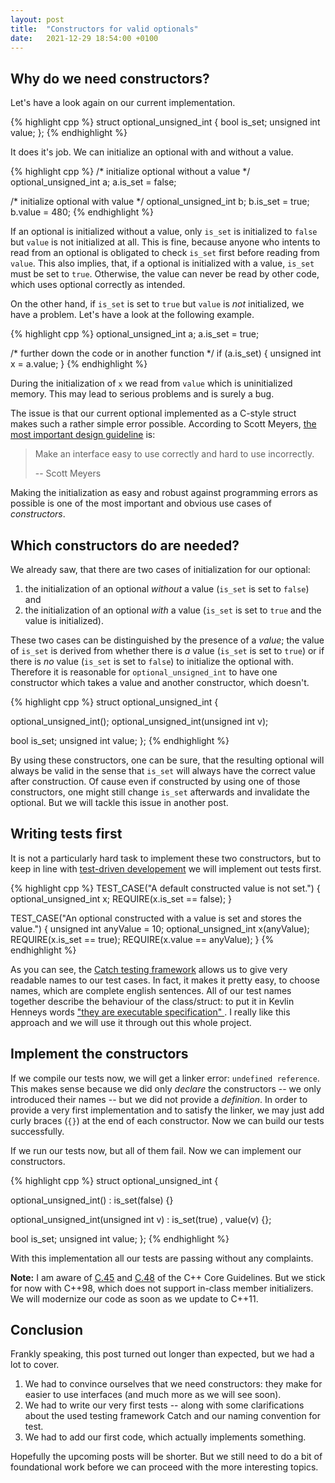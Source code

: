 ```yaml
---
layout: post
title:  "Constructors for valid optionals"
date:   2021-12-29 18:54:00 +0100
---
```


## Why do we need constructors?

Let's have a look again on our current implementation.

{% highlight cpp %}
struct optional_unsigned_int {
  bool is_set;
  unsigned int value;
};
{% endhighlight %}

It does it's job. We can initialize an optional with and without a value.

{% highlight cpp %}
/* initialize optional without a value */
optional_unsigned_int a;
a.is_set = false;

/* initialize optional with value */
optional_unsigned_int b;
b.is_set = true;
b.value = 480;
{% endhighlight %}

If an optional is initialized without a value, only `is_set` is initialized to `false` but `value` is not initialized at
all. This is fine, because anyone who intents to read from an optional is obligated to check `is_set` first before
reading from `value`. This also implies, that, if a optional is initialized with a value, `is_set` must be set to `true`.
Otherwise, the value can never be read by other code, which uses optional correctly as intended.

On the other hand, if `is_set` is set to `true` but `value` is *not* initialized, we have a problem. Let's have a look
at the following example.

{% highlight cpp %}
optional_unsigned_int a;
a.is_set = true;

/* further down the code or in another function */
if (a.is_set) {
   unsigned int x = a.value;
}
{% endhighlight %}

During the initialization of `x` we read from `value` which is uninitialized memory. This may lead to serious problems and
is surely a bug.

The issue is that our current optional implemented as a C-style struct makes such a rather simple error possible.
According to Scott Meyers, [the most important design guideline](https://www.youtube.com/watch?v=TdajK_SXwoc) is:

> Make an interface easy to use correctly and hard to use incorrectly.
>
> -- Scott Meyers

Making the initialization as easy and robust against programming errors as possible is one of the most important and
obvious use cases of *constructors*.

## Which constructors do are needed?

We already saw, that there are two cases of initialization for our optional:
1. the initialization of an optional *without* a value (`is_set` is set to `false`) and
2. the initialization of an optional *with* a value (`is_set` is set to `true` and the value is initialized).

These two cases can be distinguished by the presence of a *value*; the value of `is_set` is derived from whether
there is *a* value (`is_set` is set to `true`) or if there is *no* value (`is_set` is set to `false`) to initialize 
the optional with. Therefore it is reasonable for `optional_unsigned_int` to have one constructor which takes a value
and another constructor, which doesn't.

{% highlight cpp %}
struct optional_unsigned_int {

  optional_unsigned_int();
  optional_unsigned_int(unsigned int v);

  bool is_set;
  unsigned int value;
};
{% endhighlight %}

By using these constructors, one can be sure, that the resulting optional will always be valid in the sense
that `is_set` will always have the correct value after construction. Of cause even if constructed by using one
of those constructors, one might still change `is_set` afterwards and invalidate the optional. But we will tackle
this issue in another post.

## Writing tests first

It is not a particularly hard task to implement these two constructors, but to keep in line with
[test-driven developement](https://en.wikipedia.org/wiki/Test-driven_development) we will implement
out tests first.

{% highlight cpp %}
TEST_CASE("A default constructed value is not set.") {
  optional_unsigned_int x;
  REQUIRE(x.is_set == false);
}

TEST_CASE("An optional constructed with a value is set and stores the value.") {
  unsigned int anyValue = 10;
  optional_unsigned_int x(anyValue);
  REQUIRE(x.is_set == true);
  REQUIRE(x.value == anyValue);
}
{% endhighlight %}

As you can see, the [Catch testing framework](https://github.com/catchorg/Catch2) allows us to give very readable names
to our test cases. In fact, it makes it pretty easy, to choose names, which are complete english
sentences. All of our test names together describe the behaviour of the class/struct: to put it in Kevlin Henneys words
["they are executable specification" ](https://www.youtube.com/watch?v=SUIUZ09mnwM&t=659s).
I really like this approach and we will use it through out this whole project.

## Implement the constructors

If we compile our tests now, we will get a linker error: `undefined reference`. This makes sense because we did only
*declare* the constructors -- we only introduced their names -- but we did not provide a *definition*. In order to
provide a very first implementation and to satisfy the linker, we may just add curly braces (`{}`) at the end of
each constructor. Now we can build our tests successfully. 

If we run our tests now, but all of them fail. Now we can implement our constructors.

{% highlight cpp %}
struct optional_unsigned_int { 

  optional_unsigned_int() 
    : is_set(false) {}

  optional_unsigned_int(unsigned int v)
    : is_set(true)
    , value(v) {};

  bool is_set;
  unsigned int value;
};
{% endhighlight %}

With this implementation all our tests are passing without any complaints.

**Note:** I am aware of [C.45](https://isocpp.github.io/CppCoreGuidelines/CppCoreGuidelines#c45-dont-define-a-default-constructor-that-only-initializes-data-members-use-in-class-member-initializers-instead) and
[C.48](https://isocpp.github.io/CppCoreGuidelines/CppCoreGuidelines#c48-prefer-in-class-initializers-to-member-initializers-in-constructors-for-constant-initializers) of the C++ Core Guidelines.
But we stick for now with C++98, which does not support in-class member initializers.
We will modernize our code as soon as we update to C++11.

## Conclusion

Frankly speaking, this post turned out longer than expected, but we had a lot to cover.
1. We had to convince ourselves that we need constructors: they make for easier to use interfaces (and much more as we will see soon).
2. We had to write our very first tests -- along with some clarifications about the used testing framework Catch and our naming convention for test.
3. We had to add our first code, which actually implements something.

Hopefully the upcoming posts will be shorter. But we still need to do a bit of foundational work before we can proceed
with the more interesting topics.


